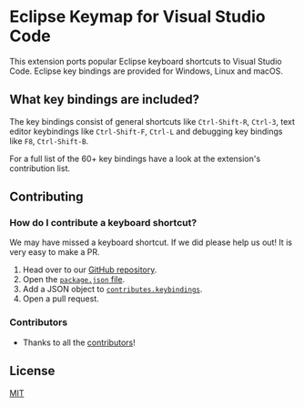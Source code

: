 # Eclipse Keymap for Visual Studio Code

This extension ports popular Eclipse keyboard shortcuts to Visual Studio Code.
Eclipse key bindings are provided for Windows, Linux and macOS.


## What key bindings are included?

The key bindings consist of general shortcuts like `Ctrl-Shift-R`, `Ctrl-3`,
text editor keybindings like `Ctrl-Shift-F`, `Ctrl-L` and
debugging key bindings like  `F8`, `Ctrl-Shift-B`.

For a full list of the 60+ key bindings have a look at the extension's contribution list. 


## Contributing

### How do I contribute a keyboard shortcut?
We may have missed a keyboard shortcut. If we did please help us out! It is very easy to make a PR. 
1. Head over to our [GitHub repository](https://github.com/xunyss/eclipse-keymap-for-vscode/). 
2. Open the [`package.json` file](https://github.com/xunyss/eclipse-keymap-for-vscode/blob/master/package.json). 
3. Add a JSON object to [`contributes.keybindings`](https://github.com/xunyss/eclipse-keymap-for-vscode/blob/master/package.json). 
4. Open a pull request.

### Contributors
 * Thanks to all the [contributors](https://github.com/xunyss/eclipse-keymap-for-vscode/graphs/contributors)!

## License
[MIT](LICENSE.md)
